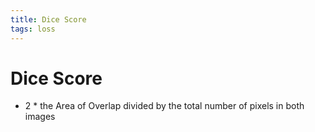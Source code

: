 ```yaml
---
title: Dice Score
tags: loss
---
```


# Dice Score
- 2 * the Area of Overlap divided by the total number of pixels in both images






























